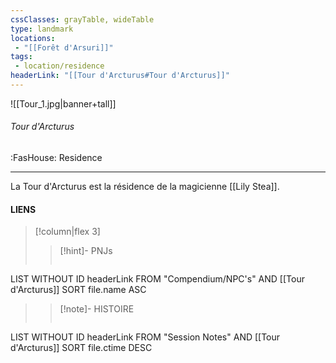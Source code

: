 ```yaml
---
cssClasses: grayTable, wideTable
type: landmark
locations:
 - "[[Forêt d'Arsuri]]"
tags:
 - location/residence
headerLink: "[[Tour d'Arcturus#Tour d'Arcturus]]"
---
```


![[Tour_1.jpg|banner+tall]]
###### Tour d'Arcturus
<span class="sub2">:FasHouse: Residence</span>
___

La Tour d'Arcturus est la résidence de la magicienne [[Lily Stea]].

#### LIENS
> [!column|flex 3]
> > [!hint]-  PNJs
> >```dataview
LIST WITHOUT ID headerLink
FROM "Compendium/NPC's" AND [[Tour d'Arcturus]]
SORT file.name ASC
> 
>> [!note]- HISTOIRE
>>```dataview
LIST WITHOUT ID headerLink
FROM "Session Notes" AND [[Tour d'Arcturus]]
SORT file.ctime DESC